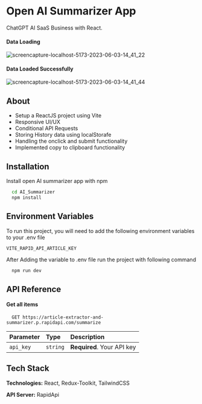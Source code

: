 
# Open AI Summarizer App

ChatGPT AI SaaS Business with React.

#### Data Loading
![screencapture-localhost-5173-2023-06-03-14_41_22](https://github.com/mkbarpande19/AI_Summarizer/assets/56429231/62ec1644-43e6-4aef-a742-cf065f416f4d)

#### Data Loaded Successfully
![screencapture-localhost-5173-2023-06-03-14_41_44](https://github.com/mkbarpande19/AI_Summarizer/assets/56429231/1c65ad33-4779-4af1-b1ef-741ee7467a4a)



## About

 - Setup a ReactJS project using Vite
 - Responsive UI/UX
 - Conditional API Requests
 - Storing History data using localStorafe
 - Handling the onclick and submit functionality
 - Implemented copy to clipboard functionality
 
## Installation

Install open AI summarizer app with npm

```bash
  cd AI_Summarizer
  npm install 
```

## Environment Variables

To run this project, you will need to add the following environment variables to your .env file

`VITE_RAPID_API_ARTICLE_KEY`

After Adding the variable to .env file run the project with following command
```bash
  npm run dev 
```
    
## API Reference

#### Get all items

```http
  GET https://article-extractor-and-summarizer.p.rapidapi.com/summarize
```

| Parameter | Type     | Description                |
| :-------- | :------- | :------------------------- |
| `api_key` | `string` | **Required**. Your API key |


## Tech Stack

**Technologies:** React, Redux-Toolkit, TailwindCSS

**API Server:** RapidApi

